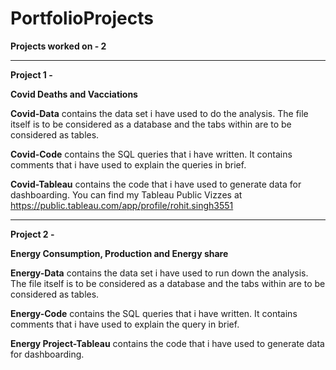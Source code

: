 # PortfolioProjects

**Projects worked on - 2**

---------------

**Project 1 -**

**Covid Deaths and Vacciations**

**Covid-Data** contains the data set i have used to do the analysis. 
The file itself is to be considered as a database and the tabs within are to be considered as tables.

**Covid-Code** contains the SQL queries that i have written. 
It contains comments that i have used to explain the queries in brief.

**Covid-Tableau** contains the code that i have used to generate data for dashboarding.
You can find my Tableau Public Vizzes at https://public.tableau.com/app/profile/rohit.singh3551

---------------

**Project 2 -**

**Energy Consumption, Production and Energy share**

**Energy-Data** contains the data set i have used to run down the analysis. 
The file itself is to be considered as a database and the tabs within are to be considered as tables.

**Energy-Code** contains the SQL queries that i have written. 
It contains comments that i have used to explain the query in brief.

**Energy Project-Tableau** contains the code that i have used to generate data for dashboarding.
